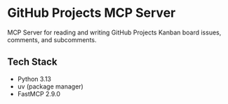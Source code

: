 # GitHub Projects MCP Server

MCP Server for reading and writing GitHub Projects Kanban board issues, comments, and subcomments.

## Tech Stack
- Python 3.13
- uv (package manager)
- FastMCP 2.9.0